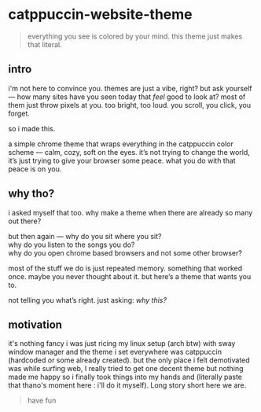 # catppuccin-website-theme

> everything you see is colored by your mind. this theme just makes that literal.

## intro

i'm not here to convince you. themes are just a vibe, right? but ask yourself — how many sites have you seen today that *feel* good to look at? most of them just throw pixels at you. too bright, too loud. you scroll, you click, you forget.

so i made this.

a simple chrome theme that wraps everything in the catppuccin color scheme — calm, cozy, soft on the eyes. it’s not trying to change the world, it’s just trying to give your browser some peace. what you do with that peace is on you.

## why tho?

i asked myself that too. why make a theme when there are already so many out there?

but then again — why do you sit where you sit?  
why do you listen to the songs you do?  
why do you open chrome based browsers and not some other browser?

most of the stuff we do is just repeated memory. something that worked once. maybe you never thought about it. but here’s a theme that wants you to.  

not telling you what’s right. just asking: *why this?*

## motivation

it's nothing fancy i was just ricing my linux setup (arch btw) with sway window manager and the theme i set everywhere was catppuccin (hardcoded or some already created). but the only place i felt demotivated was while surfing web, I really tried to get one decent theme but nothing made me happy so i finally took things into my hands and (literally paste that thano's moment here : i'll do it myself). Long story short here we are.


> have fun 
